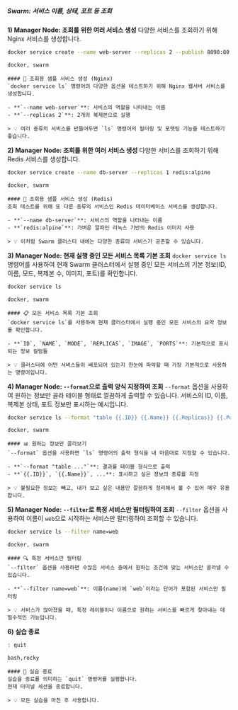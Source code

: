 ##### Swarm: 서비스 이름, 상태, 포트 등 조회 #####

**1) Manager Node: 조회를 위한 여러 서비스 생성**
다양한 서비스를 조회하기 위해 Nginx 서비스를 생성합니다.

```bash
docker service create --name web-server --replicas 2 --publish 8090:80 nginx
```

```tech
docker, swarm
```

```desc
#### 🚀 조회용 샘플 서비스 생성 (Nginx)
`docker service ls` 명령어의 다양한 옵션을 테스트하기 위해 Nginx 웹서버 서비스를 생성합니다.

- **`--name web-server`**: 서비스의 역할을 나타내는 이름
- **`--replicas 2`**: 2개의 복제본으로 실행

> 💡 여러 종류의 서비스를 만들어두면 `ls` 명령어의 필터링 및 포맷팅 기능을 테스트하기 좋습니다.
```

**2) Manager Node: 조회를 위한 여러 서비스 생성**
다양한 서비스를 조회하기 위해 Redis 서비스를 생성합니다.

```bash
docker service create --name db-server --replicas 1 redis:alpine
```

```tech
docker, swarm
```

```desc
#### 🚀 조회용 샘플 서비스 생성 (Redis)
조회 테스트를 위해 또 다른 종류의 서비스인 Redis 데이터베이스 서비스를 생성합니다.

- **`--name db-server`**: 서비스의 역할을 나타내는 이름
- **`redis:alpine`**: 가벼운 알파인 리눅스 기반의 Redis 이미지 사용

> 💡 이처럼 Swarm 클러스터 내에는 다양한 종류의 서비스가 공존할 수 있습니다.
```

**3) Manager Node: 현재 실행 중인 모든 서비스 목록 기본 조회**
`docker service ls` 명령어를 사용하여 현재 Swarm 클러스터에서 실행 중인 모든 서비스의 기본 정보(ID, 이름, 모드, 복제본 수, 이미지, 포트)를 확인합니다.

```bash
docker service ls
```

```tech
docker, swarm
```

```desc
#### 📋 모든 서비스 목록 기본 조회
`docker service ls`를 사용하여 현재 클러스터에서 실행 중인 모든 서비스의 요약 정보를 확인합니다.

- **`ID`, `NAME`, `MODE`, `REPLICAS`, `IMAGE`, `PORTS`**: 기본적으로 표시되는 정보 컬럼들

> 💡 클러스터에 어떤 서비스들이 배포되어 있는지 한눈에 파악할 때 가장 기본적으로 사용하는 명령어입니다.
```

**4) Manager Node: `--format`으로 출력 양식 지정하여 조회**
`--format` 옵션을 사용하여 원하는 정보만 골라 테이블 형태로 깔끔하게 출력할 수 있습니다. 서비스의 ID, 이름, 복제본 상태, 포트 정보만 표시하는 예시입니다.

```bash
docker service ls --format "table {{.ID}} {{.Name}} {{.Replicas}} {{.Ports}}"
```

```tech
docker, swarm
```

```desc
#### 📊 원하는 정보만 골라보기
`--format` 옵션을 사용하면 `ls` 명령어의 출력 형식을 내 마음대로 지정할 수 있습니다.

- **`--format "table ..."`**: 결과를 테이블 형식으로 출력
- **`{{.ID}}`, `{{.Name}}`, ...**: 표시하고 싶은 정보의 종류를 지정

> 💡 불필요한 정보는 빼고, 내가 보고 싶은 내용만 깔끔하게 정리해서 볼 수 있어 매우 유용합니다.
```

**5) Manager Node: `--filter`로 특정 서비스만 필터링하여 조회**
`--filter` 옵션을 사용하여 이름이 `web`으로 시작하는 서비스만 필터링하여 조회할 수 있습니다.

```bash
docker service ls --filter name=web
```

```tech
docker, swarm
```

```desc
#### 🔍 특정 서비스만 필터링
`--filter` 옵션을 사용하면 수많은 서비스 중에서 원하는 조건에 맞는 서비스만 골라낼 수 있습니다.

- **`--filter name=web`**: 이름(name)에 `web`이라는 단어가 포함된 서비스만 필터링

> 💡 서비스가 많아졌을 때, 특정 레이블이나 이름으로 원하는 서비스를 빠르게 찾아내는 데 필수적인 기능입니다.
```

**6) 실습 종료**

```bash
: quit
```

```tech
bash,rocky
```

```desc
#### 👋 실습 종료
실습을 종료를 의미하는 `quit` 명령어를 실행합니다.
현재 터미널 세션을 종료합니다.

> 💡 모든 실습을 마친 후 사용합니다.
```
